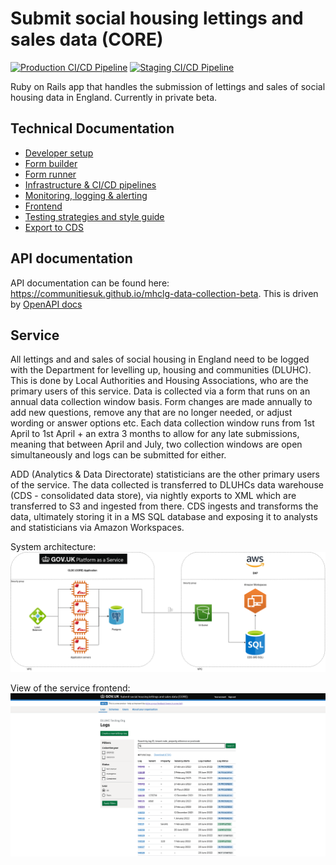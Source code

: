 # Submit social housing lettings and sales data (CORE)

[![Production CI/CD Pipeline](https://github.com/communitiesuk/mhclg-data-collection-beta/actions/workflows/production_pipeline.yml/badge.svg)](https://github.com/communitiesuk/mhclg-data-collection-beta/actions/workflows/production_pipeline.yml)
[![Staging CI/CD Pipeline](https://github.com/communitiesuk/mhclg-data-collection-beta/actions/workflows/staging_pipeline.yml/badge.svg)](https://github.com/communitiesuk/mhclg-data-collection-beta/actions/workflows/staging_pipeline.yml)

Ruby on Rails app that handles the submission of lettings and sales of social housing data in England. Currently in private beta.


## Technical Documentation

- [Developer setup](docs/developer_setup.md)
- [Form builder](docs/form_builder.md)
- [Form runner](docs/form_runner.md)
- [Infrastructure & CI/CD pipelines](docs/infrastructure.md)
- [Monitoring, logging & alerting](docs/monitoring.md)
- [Frontend](docs/frontend.md)
- [Testing strategies and style guide](docs/testing.md)
- [Export to CDS](docs/exports)

## API documentation

API documentation can be found here: <https://communitiesuk.github.io/mhclg-data-collection-beta>. This is driven by [OpenAPI docs](docs/api/DLUHC-CORE-Data.v1.json)


## Service

All lettings and and sales of social housing in England need to be logged with the Department for levelling up, housing and communities (DLUHC). This is done by Local Authorities and Housing Associations, who are the primary users of this service. Data is collected via a form that runs on an annual data collection window basis. Form changes are made annually to add new questions, remove any that are no longer needed, or adjust wording or answer options etc. Each data collection window runs from 1st April to 1st April + an extra 3 months to allow for any late submissions, meaning that between April and July, two collection windows are open simultaneously and logs can be submitted for either.

ADD (Analytics & Data Directorate) statisticians are the other primary users of the service. The data collected is transferred to DLUHCs data warehouse (CDS - consolidated data store), via nightly exports to XML which are transferred to S3 and ingested from there. CDS ingests and transforms the data, ultimately storing it in a MS SQL database and exposing it to analysts and statisticians via Amazon Workspaces.  

System architecture:
![View of system architecture](docs/images/architecture.png)

View of the service frontend:
![View of the logs list](docs/images/logs_list.png)
